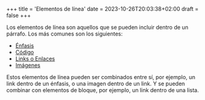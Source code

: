+++
title = 'Elementos de línea'
date = 2023-10-26T20:03:38+02:00
draft = false
+++

Los elementos de línea son aquellos que se pueden incluir dentro de un párrafo. Los más comunes son los siguientes:

- [Énfasis](/markdown/elementos-linea/enfasis/)
- [Código](/markdown/elementos-linea/codigo/)
- [Links o Enlaces](/markdown/elementos-linea/enlaces/)
- [Imágenes](/markdown/elementos-linea/imagenes/)

Estos elementos de línea pueden ser combinados entre sí, por ejemplo, un link dentro de un énfasis, o una imagen dentro de un link. Y se pueden combinar con elementos de bloque, por ejemplo, un link dentro de una lista.
